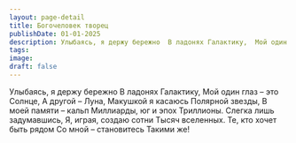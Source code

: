 ```yaml
---
layout: page-detail
title: Богочеловек творец
publishDate: 01-01-2025
description: Улыбаясь, я держу бережно  В ладонях Галактику,  Мой один глаз – это Солнце,  А другой – Луна,  Макушкой я касаюсь Полярной звезды, В моей памяти – кальп  Миллиарды, юг и эпох  Триллионы. Слегка лишь задумавшись,  Я, играя, создаю сотни  Тысяч вселенных. Те, кто хочет быть рядом  Со мной – становитесь  Такими же!
tags:
image:
draft: false
---
```

Улыбаясь, я держу бережно  В ладонях Галактику,  Мой один глаз – это Солнце,  А другой – Луна,  Макушкой я касаюсь Полярной звезды, В моей памяти – кальп  Миллиарды, юг и эпох  Триллионы. Слегка лишь задумавшись,  Я, играя, создаю сотни  Тысяч вселенных. Те, кто хочет быть рядом  Со мной – становитесь  Такими же!
  
